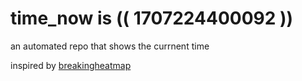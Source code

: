 # time_now is (( 1707224400092 ))

an automated repo that shows the currnent time

inspired by [breakingheatmap](https://github.com/breakingheatmap/breakingheatmap)